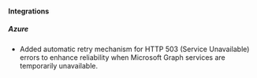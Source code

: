 
#### Integrations

##### Azure

- Added automatic retry mechanism for HTTP 503 (Service Unavailable) errors to enhance reliability when Microsoft Graph services are temporarily unavailable.
